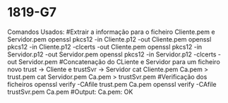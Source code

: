 # 1819-G7
Comandos Usados:
#Extrair a informação para o ficheiro Cliente.pem e Servidor.pem
openssl pkcs12 -in Cliente.p12 -out Cliente.pem
openssl pkcs12 -in Cliente.p12 -clcerts -out Cliente.pem
openssl pkcs12 -in Servidor.p12 -out Servidor.pem
openssl pkcs12 -in Servidor.p12 -clcerts -out Servidor.pem
#Concatenação do CLiente e Servidor para um ficheiro novo trust -> Cliente  e trustSvr -> Servidor
cat Cliente.pem Ca.pem > trust.pem
cat Servidor.pem Ca.pem > trustSvr.pem
#Verificação dos ficheiros
openssl verify -CAfile trust.pem Ca.pem
openssl verify -CAfile trustSvr.pem Ca.pem
#Output:
Ca.pem: OK

